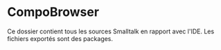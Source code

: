 # CompoBrowser
Ce dossier contient tous les sources Smalltalk en rapport avec l'IDE.
Les fichiers exportés sont des packages.
